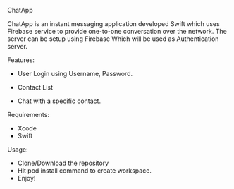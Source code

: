 ChatApp

ChatApp is an instant messaging application developed Swift which uses Firebase service to provide one-to-one conversation over the network. The server can be setup using Firebase Which will be used as Authentication server.

Features:


-	User Login using Username, Password.

-	Contact List

-	Chat with a specific contact.



Requirements:


- Xcode
- Swift


Usage:


- Clone/Download the repository
- Hit pod install command to create workspace.
- Enjoy!
